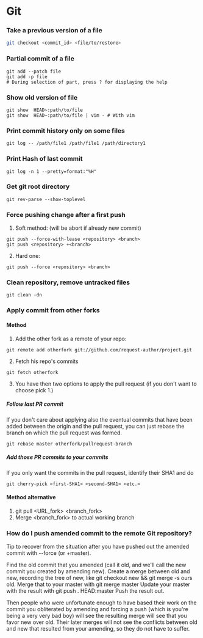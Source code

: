 # Git

### Take a previous version of a file
```bash
git checkout <commit_id> <file/to/restore>
```

### Partial commit of a file
```
git add --patch file
git add -p file
# During selection of part, press ? for displaying the help
```

### Show old version of file
```
git show  HEAD~:path/to/file
git show  HEAD~:path/to/file | vim - # With vim
```

### Print commit history only on some files
```
git log -- /path/file1 /path/file1 /path/directory1
```

### Print Hash of last commit
```
git log -n 1 --pretty=format:"%H"
```

### Get git root directory
```
git rev-parse --show-toplevel
```

### Force pushing change after a first push
1. Soft method: (will be abort if already new commit)
```
git push --force-with-lease <repository> <branch>
git push <repository> +<branch>
```
2. Hard one:
```
git push --force <repository> <branch>
```

### Clean repository, remove untracked files
```
git clean -dn
```

### Apply commit from other forks

#### Method 
1. Add the other fork as a remote of your repo:
```
git remote add otherfork git://github.com/request-author/project.git
```
2. Fetch his repo's commits
```
git fetch otherfork
```
3. You have then two options to apply the pull request (if you don't want to choose pick 1.)

##### Follow last PR commit


If you don't care about applying also the eventual commits that have been added between the origin and the pull request, you can just rebase the branch on which the pull request was formed.

```
git rebase master otherfork/pullrequest-branch
```

##### Add those PR commits to your commits


If you only want the commits in the pull request, identify their SHA1 and do
```
git cherry-pick <first-SHA1> <second-SHA1> <etc.>
```

#### Method alternative
1. git pull <URL_fork> <branch_fork>
2. Merge <branch_fork> to actual working branch

### How do I push amended commit to the remote Git repository?

Tip to recover from the situation after you have pushed out the amended commit with --force (or +master).

Find the old commit that you amended (call it old, and we'll call the new commit you created by amending new).
Create a merge between old and new, recording the tree of new, like git checkout new && git merge -s ours old.
Merge that to your master with git merge master
Update your master with the result with git push . HEAD:master
Push the result out.

Then people who were unfortunate enough to have based their work on the commit you obliterated by amending and forcing a push (which is you're being a very very bad boy) will see the resulting merge will see that you favor new over old. Their later merges will not see the conflicts between old and new that resulted from your amending, so they do not have to suffer.
